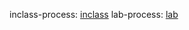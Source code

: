 inclass-process: [inclass](https://www.notion.so/ASST-270d0e515c0380e0be41d17cfd17c1be?source=copy_link)
lab-process: [lab](https://www.notion.so/ASST_lab-270d0e515c0380ba9f5ef598357eae22?source=copy_link)